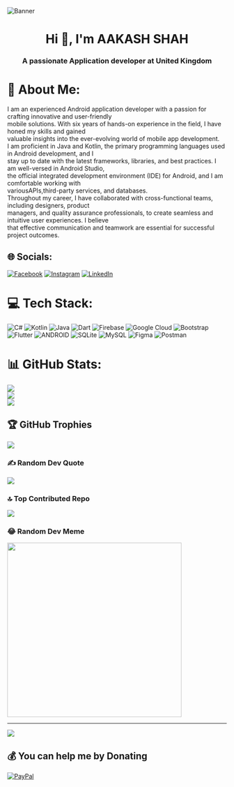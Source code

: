 <img src="https://camo.githubusercontent.com/cae12fddd9d6982901d82580bdf321d81fb299141098ca1c2d4891870827bf17/68747470733a2f2f6d69726f2e6d656469756d2e636f6d2f6d61782f313336302f302a37513379765349765f7430696f4a2d5a2e676966" alt="Banner" style="max-width: 100%; display: inline-block; margin: auto;" data-target="animated-image.originalImage">
<h1 align="center">Hi 👋, I'm AAKASH SHAH</h1>
<h3 align="center">A passionate Application developer at United Kingdom</h3>

# 💫 About Me:
I am an experienced Android application developer with a passion for crafting innovative and user-friendly<br>mobile solutions. With six years of hands-on experience in the field, I have honed my skills and gained<br>valuable insights into the ever-evolving world of mobile app development.<br>I am proficient in Java and Kotlin, the primary programming languages used in Android development, and I<br>stay up to date with the latest frameworks, libraries, and best practices. I am well-versed in Android Studio,<br>the official integrated development environment (IDE) for Android, and I am comfortable working with<br>variousAPIs,third-party services, and databases.<br>Throughout my career, I have collaborated with cross-functional teams, including designers, product<br>managers, and quality assurance professionals, to create seamless and intuitive user experiences. I believe<br>that effective communication and teamwork are essential for successful project outcomes.<br>


## 🌐 Socials:
[![Facebook](https://img.shields.io/badge/Facebook-%231877F2.svg?logo=Facebook&logoColor=white)](https://facebook.com/1Akash0) [![Instagram](https://img.shields.io/badge/Instagram-%23E4405F.svg?logo=Instagram&logoColor=white)](https://instagram.com/aakash.shah1) [![LinkedIn](https://img.shields.io/badge/LinkedIn-%230077B5.svg?logo=linkedin&logoColor=white)](https://linkedin.com/in/1Aakash0) 

# 💻 Tech Stack:
![C#](https://img.shields.io/badge/c%23-%23239120.svg?style=for-the-badge&logo=c-sharp&logoColor=white) ![Kotlin](https://img.shields.io/badge/kotlin-%230095D5.svg?style=for-the-badge&logo=kotlin&logoColor=white) ![Java](https://img.shields.io/badge/java-%23ED8B00.svg?style=for-the-badge&logo=java&logoColor=white) ![Dart](https://img.shields.io/badge/dart-%230175C2.svg?style=for-the-badge&logo=dart&logoColor=white) ![Firebase](https://img.shields.io/badge/firebase-%23039BE5.svg?style=for-the-badge&logo=firebase) ![Google Cloud](https://img.shields.io/badge/Google%20Cloud-%234285F4.svg?style=for-the-badge&logo=google-cloud&logoColor=white) ![Bootstrap](https://img.shields.io/badge/bootstrap-%23563D7C.svg?style=for-the-badge&logo=bootstrap&logoColor=white) ![Flutter](https://img.shields.io/badge/Flutter-%2302569B.svg?style=for-the-badge&logo=Flutter&logoColor=white) ![ANDROID](https://img.shields.io/badge/android-%2320232a.svg?style=for-the-badge&logo=android&logoColor=%a4c639) ![SQLite](https://img.shields.io/badge/sqlite-%2307405e.svg?style=for-the-badge&logo=sqlite&logoColor=white) ![MySQL](https://img.shields.io/badge/mysql-%2300f.svg?style=for-the-badge&logo=mysql&logoColor=white) 	![Figma](https://img.shields.io/badge/figma-%23F24E1E.svg?style=for-the-badge&logo=figma&logoColor=white) ![Postman](https://img.shields.io/badge/Postman-FF6C37?style=for-the-badge&logo=postman&logoColor=white)
# 📊 GitHub Stats:
![](https://github-readme-stats.vercel.app/api?username=1Aakash0&theme=dark&hide_border=false&include_all_commits=false&count_private=false)<br/>
![](https://github-readme-streak-stats.herokuapp.com/?user=1Aakash0&theme=dark&hide_border=false)<br/>
![](https://github-readme-stats.vercel.app/api/top-langs/?username=1Aakash0&theme=dark&hide_border=false&include_all_commits=false&count_private=false&layout=compact)

## 🏆 GitHub Trophies
![](https://github-profile-trophy.vercel.app/?username=1Aakash0&theme=radical&no-frame=false&no-bg=true&margin-w=4)

### ✍️ Random Dev Quote
![](https://quotes-github-readme.vercel.app/api?type=horizontal&theme=radical)

### 🔝 Top Contributed Repo
![](https://github-contributor-stats.vercel.app/api?username=1Aakash0&limit=5&theme=juicyfresh&combine_all_yearly_contributions=true)

### 😂 Random Dev Meme
<img src='https://randommeme-five.vercel.app/' style="height: 400px;"/>

---
[![](https://visitcount.itsvg.in/api?id=1Aakash0&icon=0&color=0)](https://visitcount.itsvg.in)

  ## 💰 You can help me by Donating
  [![PayPal](https://img.shields.io/badge/PayPal-00457C?style=for-the-badge&logo=paypal&logoColor=white)](https://paypal.me/aakash.uk23@gmail.com) 

  
<!-- Proudly created with GPRM ( https://gprm.itsvg.in ) -->
